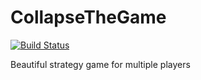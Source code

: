 # CollapseTheGame
[![Build Status](https://travis-ci.com/SimonIT/CollapseTheGame.svg?branch=master)](https://travis-ci.com/SimonIT/CollapseTheGame)

Beautiful strategy game for multiple players
